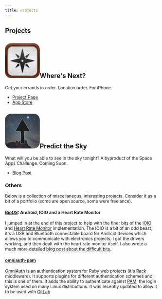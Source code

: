 ```yaml
---
title: Projects
---
```


## Projects

<div id="grid">
  <div> 
    <h2><img class="project_icon" src="resources/projects/wheres_next_icon.png">Where's Next?</h2>    
    <p>Get your errands in order. Location order. For iPhone.</p>
    <ul>
      <li><a href="/projects/wheresnext.html">Project Page</a></li>
      <li><a href="http://itunes.apple.com/gb/app/wheres-next/id454450198?mt=8">App Store</a></li>
    </ul>
  </div>
  <div>
    <h2><img class="project_icon" src="resources/projects/predict_the_sky_icon.png">Predict the Sky</h2>
    <p>What will you be able to see in the sky tonight? A byproduct of the Space Apps Challenge. Coming Soon.</p>
    <ul>
      <li><a href="http://nickcharlton.net/post/nasa-space-apps-challenge-predict-the-sky">Blog Post</a></li>
    </ul>
  </div>
</div>

### Others

Below is a collection of miscellaneous, interesting projects. Consider it as a bit 
of a portfolio (some are open source, some were freelance).

#### [BioOS][]: Android, IOIO and a Heart Rate Monitor

I jumped in at the end of this project to help with the finer bits of the [IOIO][] 
and [Heart Rate Monitor][hmri] implementation. The IOIO is a bit of an odd beast; 
it's a USB and Bluetooth connectable board for Android devices which allows you to 
communicate with electronics projects. I got the drivers working, and then dealt 
with the heart rate monitor itself. I also wrote a much more detailed 
[blog post about the difficult bits][ioio_post].

#### [omniauth-pam][]

[OmniAuth][] is an authentication system for Ruby web projects (it's [Rack][] 
middleware). It supports plugins for different authentication schemes and this is 
one of them. It adds the ability to authenticate against [PAM][], the login system 
used on many Linux distributions. It was recently updated to allow it to be used 
with [GitLab][]

[omniauth-pam]: https://github.com/nickcharlton/omniauth-pam
[OmniAuth]: https://github.com/intridea/omniauth
[Rack]: http://rack.github.io
[PAM]: http://en.wikipedia.org/wiki/Pluggable_authentication_module
[GitLab]: http://gitlab.org
[BioOS]: https://github.com/i-DAT/Bio-OS-Android
[IOIO]: https://github.com/ytai/ioio/wiki
[HMRI]: https://www.sparkfun.com/products/8661
[ioio_post]: /posts/android-ioio.html

